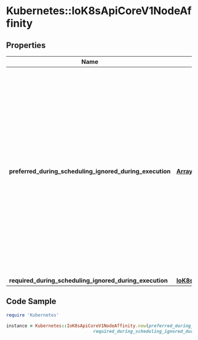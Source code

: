 # Kubernetes::IoK8sApiCoreV1NodeAffinity

## Properties

Name | Type | Description | Notes
------------ | ------------- | ------------- | -------------
**preferred_during_scheduling_ignored_during_execution** | [**Array&lt;IoK8sApiCoreV1PreferredSchedulingTerm&gt;**](IoK8sApiCoreV1PreferredSchedulingTerm.md) | The scheduler will prefer to schedule pods to nodes that satisfy the affinity expressions specified by this field, but it may choose a node that violates one or more of the expressions. The node that is most preferred is the one with the greatest sum of weights, i.e. for each node that meets all of the scheduling requirements (resource request, requiredDuringScheduling affinity expressions, etc.), compute a sum by iterating through the elements of this field and adding \&quot;weight\&quot; to the sum if the node matches the corresponding matchExpressions; the node(s) with the highest sum are the most preferred. | [optional] 
**required_during_scheduling_ignored_during_execution** | [**IoK8sApiCoreV1NodeSelector**](IoK8sApiCoreV1NodeSelector.md) |  | [optional] 

## Code Sample

```ruby
require 'Kubernetes'

instance = Kubernetes::IoK8sApiCoreV1NodeAffinity.new(preferred_during_scheduling_ignored_during_execution: null,
                                 required_during_scheduling_ignored_during_execution: null)
```


